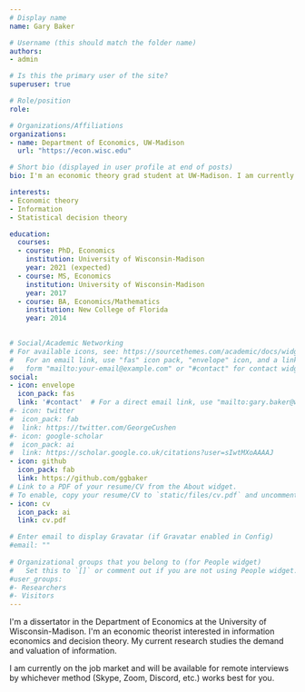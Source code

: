 ```yaml
---
# Display name
name: Gary Baker

# Username (this should match the folder name)
authors:
- admin

# Is this the primary user of the site?
superuser: true

# Role/position
role: 

# Organizations/Affiliations
organizations:
- name: Department of Economics, UW-Madison
  url: "https://econ.wisc.edu"

# Short bio (displayed in user profile at end of posts)
bio: I'm an economic theory grad student at UW-Madison. I am currently (Fall 2020) on the job market.

interests:
- Economic theory
- Information
- Statistical decision theory

education:
  courses:
  - course: PhD, Economics
    institution: University of Wisconsin-Madison
    year: 2021 (expected)
  - course: MS, Economics
    institution: University of Wisconsin-Madison
    year: 2017
  - course: BA, Economics/Mathematics 
    institution: New College of Florida
    year: 2014
  

# Social/Academic Networking
# For available icons, see: https://sourcethemes.com/academic/docs/widgets/#icons
#   For an email link, use "fas" icon pack, "envelope" icon, and a link in the
#   form "mailto:your-email@example.com" or "#contact" for contact widget.
social:
- icon: envelope
  icon_pack: fas
  link: '#contact'  # For a direct email link, use "mailto:gary.baker@wisc.edu".
#- icon: twitter
#  icon_pack: fab
#  link: https://twitter.com/GeorgeCushen
#- icon: google-scholar
#  icon_pack: ai
#  link: https://scholar.google.co.uk/citations?user=sIwtMXoAAAAJ
- icon: github
  icon_pack: fab
  link: https://github.com/ggbaker
# Link to a PDF of your resume/CV from the About widget.
# To enable, copy your resume/CV to `static/files/cv.pdf` and uncomment the lines below.  
- icon: cv
  icon_pack: ai
  link: cv.pdf

# Enter email to display Gravatar (if Gravatar enabled in Config)
#email: ""
  
# Organizational groups that you belong to (for People widget)
#   Set this to `[]` or comment out if you are not using People widget.  
#user_groups:
#- Researchers
#- Visitors
---
```


I'm a dissertator in the Department of Economics at the University of
Wisconsin-Madison. I'm an economic theorist interested in information
economics and decision theory. My current research studies the demand
and valuation of information.  

I am currently on the job market and will be available for remote
interviews by whichever method (Skype, Zoom, Discord, etc.) works best
for you.
